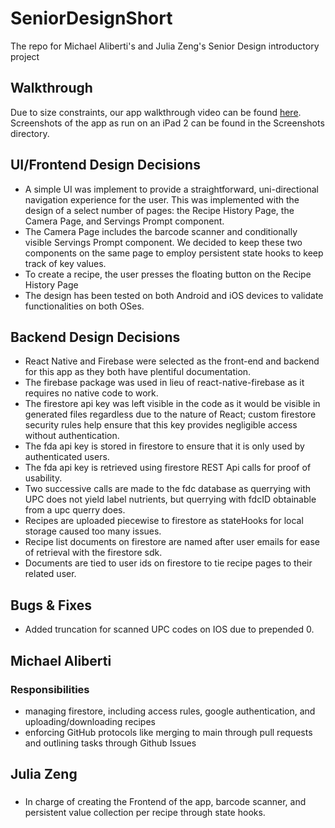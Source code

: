 # SeniorDesignShort
The repo for Michael Aliberti's and Julia Zeng's Senior Design introductory project

## Walkthrough
Due to size constraints, our app walkthrough video can be found [here](https://drive.google.com/file/d/1HPByDYRgPjDz0_wSLrZRezSbE1_RxJ_B/view).  
Screenshots of the app as run on an iPad 2 can be found in the Screenshots directory.

## UI/Frontend Design Decisions
* A simple UI was implement to provide a straightforward, uni-directional navigation experience for the user. This was implemented with the design of a select number of pages: the Recipe History Page, the Camera Page, and Servings Prompt component. 
* The Camera Page includes the barcode scanner and conditionally visible Servings Prompt component. We decided to keep these two components on the same page to employ persistent state hooks to keep track of key values. 
* To create a recipe, the user presses the floating button on the Recipe History Page
* The design has been tested on both Android and iOS devices to validate functionalities on both OSes. 

## Backend Design Decisions
* React Native and Firebase were selected as the front-end and backend for this app as they both have plentiful documentation.
* The firebase package was used in lieu of react-native-firebase as it requires no native code to work.
* The firestore api key was left visible in the code as it would be visible in generated files regardless due to the nature of React; custom firestore security rules help ensure that this key provides negligible access without authentication.
* The fda api key is stored in firestore to ensure that it is only used by authenticated users.
* The fda api key is retrieved using firestore REST Api calls for proof of usability.
* Two successive calls are made to the fdc database as querrying with UPC does not yield label nutrients, but querrying with fdcID obtainable from a upc querry does.
* Recipes are uploaded piecewise to firestore as stateHooks for local storage caused too many issues.
* Recipe list documents on firestore are named after user emails for ease of retrieval with the firestore sdk.
* Documents are tied to user ids on firestore to tie recipe pages to their related user.

## Bugs & Fixes
* Added truncation for scanned UPC codes on IOS due to prepended 0.

## Michael Aliberti

### Responsibilities
* managing firestore, including access rules, google authentication, and uploading/downloading recipes
* enforcing GitHub protocols like merging to main through pull requests and outlining tasks through Github Issues

### 

## Julia Zeng

###
* In charge of creating the Frontend of the app, barcode scanner, and persistent value collection per recipe through state hooks. 
